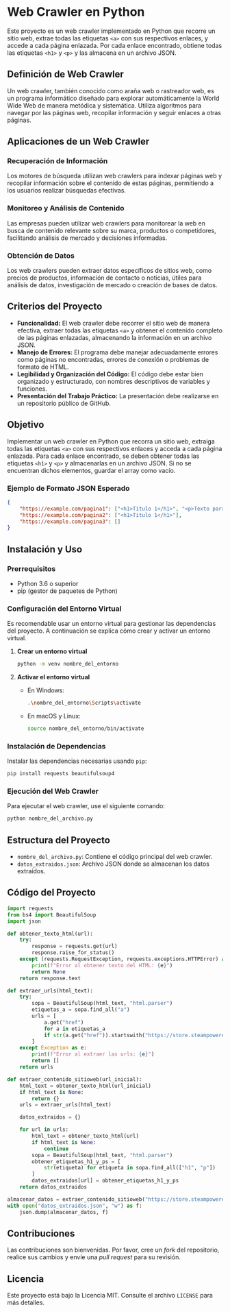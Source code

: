 # Web Crawler en Python

Este proyecto es un web crawler implementado en Python que recorre un sitio web, extrae todas las etiquetas `<a>` con sus respectivos enlaces, y accede a cada página enlazada. Por cada enlace encontrado, obtiene todas las etiquetas `<h1>` y `<p>` y las almacena en un archivo JSON.

## Definición de Web Crawler

Un web crawler, también conocido como araña web o rastreador web, es un programa informático diseñado para explorar automáticamente la World Wide Web de manera metódica y sistemática. Utiliza algoritmos para navegar por las páginas web, recopilar información y seguir enlaces a otras páginas.

## Aplicaciones de un Web Crawler

### Recuperación de Información
Los motores de búsqueda utilizan web crawlers para indexar páginas web y recopilar información sobre el contenido de estas páginas, permitiendo a los usuarios realizar búsquedas efectivas.

### Monitoreo y Análisis de Contenido
Las empresas pueden utilizar web crawlers para monitorear la web en busca de contenido relevante sobre su marca, productos o competidores, facilitando análisis de mercado y decisiones informadas.

### Obtención de Datos
Los web crawlers pueden extraer datos específicos de sitios web, como precios de productos, información de contacto o noticias, útiles para análisis de datos, investigación de mercado o creación de bases de datos.

## Criterios del Proyecto

- **Funcionalidad:** El web crawler debe recorrer el sitio web de manera efectiva, extraer todas las etiquetas `<a>` y obtener el contenido completo de las páginas enlazadas, almacenando la información en un archivo JSON.
- **Manejo de Errores:** El programa debe manejar adecuadamente errores como páginas no encontradas, errores de conexión o problemas de formato de HTML.
- **Legibilidad y Organización del Código:** El código debe estar bien organizado y estructurado, con nombres descriptivos de variables y funciones.
- **Presentación del Trabajo Práctico:** La presentación debe realizarse en un repositorio público de GitHub.

## Objetivo

Implementar un web crawler en Python que recorra un sitio web, extraiga todas las etiquetas `<a>` con sus respectivos enlaces y acceda a cada página enlazada. Para cada enlace encontrado, se deben obtener todas las etiquetas `<h1>` y `<p>` y almacenarlas en un archivo JSON. Si no se encuentran dichos elementos, guardar el array como vacío.

### Ejemplo de Formato JSON Esperado

```json
{
    "https://example.com/pagina1": ["<h1>Titulo 1</h1>", "<p>Texto parrafo</p>"],
    "https://example.com/pagina2": ["<h1>Titulo 1</h1>"],
    "https://example.com/pagina3": []
}
```

## Instalación y Uso

### Prerrequisitos

- Python 3.6 o superior
- pip (gestor de paquetes de Python)

### Configuración del Entorno Virtual

Es recomendable usar un entorno virtual para gestionar las dependencias del proyecto. A continuación se explica cómo crear y activar un entorno virtual.

1. **Crear un entorno virtual**

   ```sh
   python -m venv nombre_del_entorno
   ```

2. **Activar el entorno virtual**

   - En Windows:

     ```sh
     .\nombre_del_entorno\Scripts\activate
     ```

   - En macOS y Linux:

     ```sh
     source nombre_del_entorno/bin/activate
     ```

### Instalación de Dependencias

Instalar las dependencias necesarias usando `pip`:

```sh
pip install requests beautifulsoup4
```

### Ejecución del Web Crawler

Para ejecutar el web crawler, use el siguiente comando:

```sh
python nombre_del_archivo.py
```

## Estructura del Proyecto

- `nombre_del_archivo.py`: Contiene el código principal del web crawler.
- `datos_extraidos.json`: Archivo JSON donde se almacenan los datos extraídos.

## Código del Proyecto

```python
import requests
from bs4 import BeautifulSoup
import json

def obtener_texto_html(url):
    try:
        response = requests.get(url)
        response.raise_for_status()
    except (requests.RequestException, requests.exceptions.HTTPError) as e:
        print(f"Error al obtener texto del HTML: {e}")
        return None
    return response.text

def extraer_urls(html_text):
    try:
        sopa = BeautifulSoup(html_text, "html.parser")
        etiquetas_a = sopa.find_all("a")
        urls = [
            a.get("href")
            for a in etiquetas_a
            if str(a.get("href")).startswith("https://store.steampowered.com/")
        ]
    except Exception as e:
        print(f"Error al extraer las urls: {e}")
        return []
    return urls

def extraer_contenido_sitioweb(url_inicial):
    html_text = obtener_texto_html(url_inicial)
    if html_text is None:
        return {}
    urls = extraer_urls(html_text)

    datos_extraidos = {}

    for url in urls:
        html_text = obtener_texto_html(url)
        if html_text is None:
            continue
        sopa = BeautifulSoup(html_text, "html.parser")
        obtener_etiquetas_h1_y_ps = [
            str(etiqueta) for etiqueta in sopa.find_all(["h1", "p"])
        ]
        datos_extraidos[url] = obtener_etiquetas_h1_y_ps
    return datos_extraidos

almacenar_datos = extraer_contenido_sitioweb("https://store.steampowered.com/")
with open("datos_extraidos.json", "w") as f:
    json.dump(almacenar_datos, f)
```

## Contribuciones

Las contribuciones son bienvenidas. Por favor, cree un *fork* del repositorio, realice sus cambios y envíe una *pull request* para su revisión.

## Licencia

Este proyecto está bajo la Licencia MIT. Consulte el archivo `LICENSE` para más detalles.